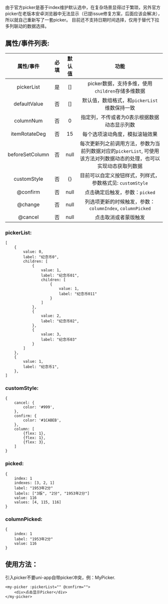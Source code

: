 由于官方picker是基于index维护默认选中，在复杂场景显得过于繁琐，另外官方picker在老版本安卓浏览器中无法显示（已提issue修复方案，后面应该会解决），所以就自己重新写了一套picker。
目前还不支持日期时间选择，仅用于替代下拉多列联动的数据选择。
## 属性/事件列表:

| 属性/事件 | 必填 |  默认值   |  功能  |
| :-----:  | :-----:  | :-----:  | :-----:  |
| pickerList  | 是 |   []     | picker数据，支持多维，使用`children`存储多维数据 |
| defaultValue |   否   |   []   | 默认值，数组格式，和`pickerList`维数保持一致 |
| columnNum |   否   |   0   | 指定列，不传或者为0表示根据数据动态显示列数 |
| itemRotateDeg |   否   |   15   | 每个选项滚动角度，模拟滚轴效果 |
| beforeSetColumn |   否   |   null   | 每次更新列之前调用方法，参数为当前列数据对应的`pickerList`, 可使用该方法对列数据动态的处理，也可以实现动态获取列数据 |
| customStyle |   否   |   {}   | 目前可以自定义按钮样式，列样式，参数格式见: `customStyle` |
| @confirm |   否   |   null   | 点击确定后触发，参数：`picked` |
| @change |   否   |   null   | 列选项更新的时候触发，参数：`columnIndex`, `columnPicked` |
| @cancel |   否   |   null   | 点击取消或者蒙版触发 |


### pickerList:
```
[
    {
        value: 0,
        label: "纪念币0",
        children: [
            {
                value: 1,
                label: "纪念币01",
                children: [
                    {
                        value: 1,
                        label: "纪念币011"
                    }
                ]
            },
            {
                value: 2,
                label: "纪念币02",
            },
            {
                value: 3,
                label: "纪念币03"
            }
        ]
    },
    {
        value: 1,
        label: "纪念币1",
    },
]
```

### customStyle:
```
{
    cancel: {
        color: '#999',
    },
    confirm: {
        color: '#1CABEB',
    },
    column: [
        {flex: 1},
        {flex: 1},
        {flex: 3},
    ]
}
```

### picked:
```
{
    index: 1
    indexes: [3, 2, 1]
    label: "1953年2分"
    labels: ["3版", "2分", "1953年2分"]
    value: 116
    values: [4, 115, 116]
}
```

### columnPicked:
```
{
    index: 1
    label: "1953年2分"
    value: 116
}
```


## 使用方法：
引入picker不要uni-app自带picker冲突，例：MyPicker.
```
<my-picker :pickerList="" @confirm="">
    <div>点击显示Picker</div>
</my-picker>
```


